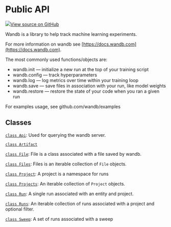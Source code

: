 # Public API

[![](https://www.tensorflow.org/images/GitHub-Mark-32px.png)View source on GitHub](https://www.github.com/wandb/client/tree/master/wandb/__init__.py)

Wandb is a library to help track machine learning experiments.

For more information on wandb see [https://docs.wandb.com](https://docs.wandb.com).

The most commonly used functions/objects are:

* wandb.init — initialize a new run at the top of your training script
* wandb.config — track hyperparameters
* wandb.log — log metrics over time within your training loop
* wandb.save — save files in association with your run, like model weights
* wandb.restore — restore the state of your code when you ran a given run

For examples usage, see github.com/wandb/examples

## Classes

[`class Api`](public-api/api.md): Used for querying the wandb server.

[`class Artifact`](public-api/artifact.md)

[`class File`](public-api/file.md): File is a class associated with a file saved by wandb.

[`class Files`](public-api/files.md): Files is an iterable collection of `File` objects.

[`class Project`](public-api/project.md): A project is a namespace for runs

[`class Projects`](public-api/projects.md): An iterable collection of `Project` objects.

[`class Run`](public-api/run.md): A single run associated with an entity and project.

[`class Runs`](public-api/runs.md): An iterable collection of runs associated with a project and optional filter.

[`class Sweep`](public-api/sweep.md): A set of runs associated with a sweep

